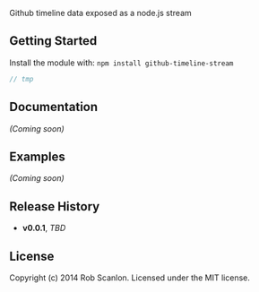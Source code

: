 
Github timeline data exposed as a node.js stream

## Getting Started
Install the module with: `npm install github-timeline-stream`

```javascript
// tmp
```

## Documentation
_(Coming soon)_

## Examples
_(Coming soon)_

## Release History
- **v0.0.1**, *TBD*
    
## License
Copyright (c) 2014 Rob Scanlon. Licensed under the MIT license.
